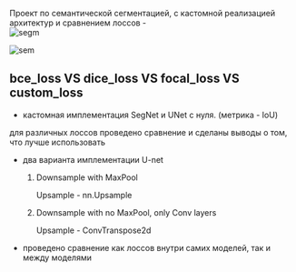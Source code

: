 Проект по семантической сегментацией, с кастомной реализацией архитектур и сравнением лоссов -  
![segm](https://github.com/IrDIE/TestRepo/assets/110756720/8f0bc882-ca95-484f-9fc6-1317389e9341)

![sem](https://github.com/IrDIE/TestRepo/assets/110756720/b8506f24-282e-494e-bc2f-c6e3c1c3e4ed)


**bce_loss  VS  dice_loss  VS  focal_loss  VS  custom_loss**
--------------------------------------------


* кастомная имплементация SegNet и UNet с нуля. (метрика - IoU)




для различных лоссов проведено сравнение и сделаны выводы о том, что лучше использовать

* два варианта имплементации U-net

    1. Downsample with MaxPool

       Upsample - nn.Upsample

    2. Downsample with no MaxPool, only Conv layers

       Upsample - ConvTranspose2d

* проведено сравнение как лоссов внутри самих моделей, так и между моделями
